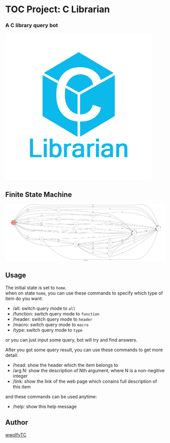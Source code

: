 # TOC Project: C Librarian
### A C library query bot

![logo](./img/CLlogo.png)

## Finite State Machine
![fsm](./img/fsm.png)

## Usage
The initial state is set to `home`.<br>
when on state `home`, you can use these commands to specify which type of item do you want:

* /all: switch query mode to `all`
* /function: switch query mode to `function`
* /header: switch query mode to `header`
* /macro: switch query mode to `macro`
* /type: switch query mode to `type`

or you can just input some query, bot will try and find answers.

After you got some query result, you can use these commands to get more detail:

* /head: show the header which the item belongs to
* /arg N: show the description of Nth argument, where N is a non-negitive integer
* /link: show the link of the web page which conains full description of this item

and these commands can be used anytime:

* /help: show this help message

## Author
[wwolfyTC](https://github.com/wwolfyTC)

